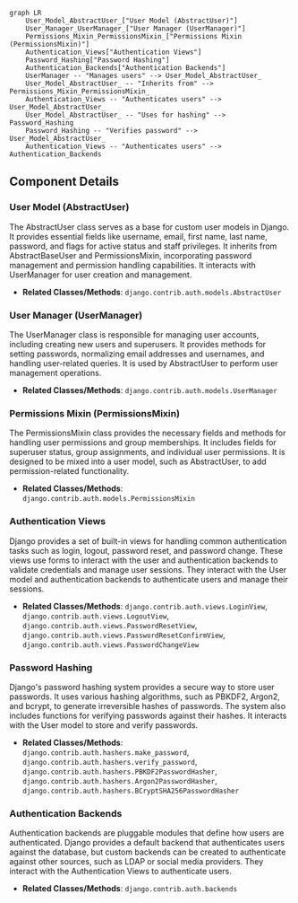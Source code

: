 ```mermaid
graph LR
    User_Model_AbstractUser_["User Model (AbstractUser)"]
    User_Manager_UserManager_["User Manager (UserManager)"]
    Permissions_Mixin_PermissionsMixin_["Permissions Mixin (PermissionsMixin)"]
    Authentication_Views["Authentication Views"]
    Password_Hashing["Password Hashing"]
    Authentication_Backends["Authentication Backends"]
    UserManager -- "Manages users" --> User_Model_AbstractUser_
    User_Model_AbstractUser_ -- "Inherits from" --> Permissions_Mixin_PermissionsMixin_
    Authentication_Views -- "Authenticates users" --> User_Model_AbstractUser_
    User_Model_AbstractUser_ -- "Uses for hashing" --> Password_Hashing
    Password_Hashing -- "Verifies password" --> User_Model_AbstractUser_
    Authentication_Views -- "Authenticates users" --> Authentication_Backends
```

## Component Details

### User Model (AbstractUser)
The AbstractUser class serves as a base for custom user models in Django. It provides essential fields like username, email, first name, last name, password, and flags for active status and staff privileges. It inherits from AbstractBaseUser and PermissionsMixin, incorporating password management and permission handling capabilities. It interacts with UserManager for user creation and management.
- **Related Classes/Methods**: `django.contrib.auth.models.AbstractUser`

### User Manager (UserManager)
The UserManager class is responsible for managing user accounts, including creating new users and superusers. It provides methods for setting passwords, normalizing email addresses and usernames, and handling user-related queries. It is used by AbstractUser to perform user management operations.
- **Related Classes/Methods**: `django.contrib.auth.models.UserManager`

### Permissions Mixin (PermissionsMixin)
The PermissionsMixin class provides the necessary fields and methods for handling user permissions and group memberships. It includes fields for superuser status, group assignments, and individual user permissions. It is designed to be mixed into a user model, such as AbstractUser, to add permission-related functionality.
- **Related Classes/Methods**: `django.contrib.auth.models.PermissionsMixin`

### Authentication Views
Django provides a set of built-in views for handling common authentication tasks such as login, logout, password reset, and password change. These views use forms to interact with the user and authentication backends to validate credentials and manage user sessions. They interact with the User model and authentication backends to authenticate users and manage their sessions.
- **Related Classes/Methods**: `django.contrib.auth.views.LoginView`, `django.contrib.auth.views.LogoutView`, `django.contrib.auth.views.PasswordResetView`, `django.contrib.auth.views.PasswordResetConfirmView`, `django.contrib.auth.views.PasswordChangeView`

### Password Hashing
Django's password hashing system provides a secure way to store user passwords. It uses various hashing algorithms, such as PBKDF2, Argon2, and bcrypt, to generate irreversible hashes of passwords. The system also includes functions for verifying passwords against their hashes. It interacts with the User model to store and verify passwords.
- **Related Classes/Methods**: `django.contrib.auth.hashers.make_password`, `django.contrib.auth.hashers.verify_password`, `django.contrib.auth.hashers.PBKDF2PasswordHasher`, `django.contrib.auth.hashers.Argon2PasswordHasher`, `django.contrib.auth.hashers.BCryptSHA256PasswordHasher`

### Authentication Backends
Authentication backends are pluggable modules that define how users are authenticated. Django provides a default backend that authenticates users against the database, but custom backends can be created to authenticate against other sources, such as LDAP or social media providers. They interact with the Authentication Views to authenticate users.
- **Related Classes/Methods**: `django.contrib.auth.backends`
